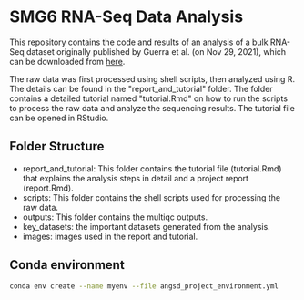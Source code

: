 # SMG6 RNA-Seq Data Analysis

This repository contains the code and results of an analysis of a bulk RNA-Seq dataset originally published by Guerra et al. (on Nov 29, 2021), which can be downloaded from [here](https://www.ncbi.nlm.nih.gov/pmc/articles/PMC8699217/). 

The raw data was first processed using shell scripts, then analyzed using R. The details can be found in the "report_and_tutorial" folder. The folder contains a detailed tutorial named "tutorial.Rmd" on how to run the scripts to process the raw data and analyze the sequencing results. The tutorial file can be opened in RStudio.

## Folder Structure
* report_and_tutorial: This folder contains the tutorial file (tutorial.Rmd) that explains the analysis steps in detail and a project report (report.Rmd). 
* scripts: This folder contains the shell scripts used for processing the raw data.
* outputs: This folder contains the multiqc outputs.
* key_datasets: the important datasets generated from the analysis. 
* images: images used in the report and tutorial. 

## Conda environment 

```bash
conda env create --name myenv --file angsd_project_environment.yml
```